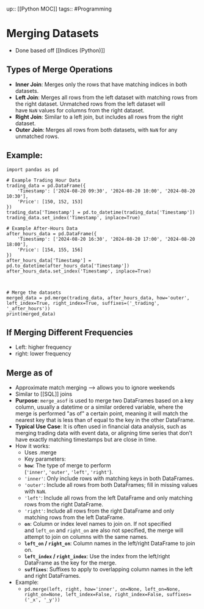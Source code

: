 up:: [[Python MOC]]
tags:: #Programming 
# Merging Datasets
- Done based off [[Indices (Python)]]
## Types of Merge Operations
- **Inner Join**: Merges only the rows that have matching indices in both datasets.
- **Left Join**: Merges all rows from the left dataset with matching rows from the right dataset. Unmatched rows from the left dataset will have `NaN` values for columns from the right dataset.
- **Right Join**: Similar to a left join, but includes all rows from the right dataset.
- **Outer Join**: Merges all rows from both datasets, with `NaN` for any unmatched rows.
## Example: 
```
import pandas as pd

# Example Trading Hour Data
trading_data = pd.DataFrame({
    'Timestamp': ['2024-08-20 09:30', '2024-08-20 10:00', '2024-08-20 10:30'],
    'Price': [150, 152, 153]
})
trading_data['Timestamp'] = pd.to_datetime(trading_data['Timestamp'])
trading_data.set_index('Timestamp', inplace=True)

# Example After-Hours Data
after_hours_data = pd.DataFrame({
    'Timestamp': ['2024-08-20 16:30', '2024-08-20 17:00', '2024-08-20 18:00'],
    'Price': [154, 155, 156]
})
after_hours_data['Timestamp'] = pd.to_datetime(after_hours_data['Timestamp'])
after_hours_data.set_index('Timestamp', inplace=True)



# Merge the datasets
merged_data = pd.merge(trading_data, after_hours_data, how='outer', left_index=True, right_index=True, suffixes=('_trading', '_after_hours'))
print(merged_data)

```

## If Merging Different Frequencies
- Left: higher frequency
- right: lower frequency
## Merge as of
- Approximate match merging --> allows you to ignore weekends
- Similar to [[SQL]] joins
- **Purpose**: `merge_asof` is used to merge two DataFrames based on a key column, usually a datetime or a similar ordered variable, where the merge is performed "as of" a certain point, meaning it will match the nearest key that is less than of equal to the key in the other DataFrame.
- **Typical Use Case**: It is often used in financial data analysis, such as merging trading data with event data, or aligning time series that don’t have exactly matching timestamps but are close in time.
- How it works:
	- Uses .merge
	- Key parameters:
	- **`how`**: The type of merge to perform (`'inner'`, `'outer'`, `'left'`, `'right'`).
    - `'inner'`: Only include rows with matching keys in both DataFrames.
    - `'outer'`: Include all rows from both DataFrames; fill in missing values with `NaN`.
    - `'left'`: Include all rows from the left DataFrame and only matching rows from the right DataFrame.
    - `'right'`: Include all rows from the right DataFrame and only matching rows from the left DataFrame.
	- **`on`**: Column or index level names to join on. If not specified and `left_on` and `right_on` are also not specified, the merge will attempt to join on columns with the same names.
	- **`left_on` / `right_on`**: Column names in the left/right DataFrame to join on.
	- **`left_index` / `right_index`**: Use the index from the left/right DataFrame as the key for the merge.
	- **`suffixes`**: Suffixes to apply to overlapping column names in the left and right DataFrames.
- Example:
	- `pd.merge(left, right, how='inner', on=None, left_on=None, right_on=None, left_index=False, right_index=False, suffixes=('_x', '_y'))`
	